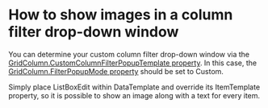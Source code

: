# How to show images in a column filter drop-down window


<p>You can determine your custom column filter drop-down window via the <a href="http://documentation.devexpress.com/#WPF/DevExpressXpfGridColumnBase_CustomColumnFilterPopupTemplatetopic"><u>GridColumn.CustomColumnFilterPopupTemplate property</u></a>. In this case, the <a href="http://documentation.devexpress.com/#WPF/DevExpressXpfGridColumnBase_FilterPopupModetopic"><u>GridColumn.FilterPopupMode property</u></a> should be set to Custom. </p><p>Simply place ListBoxEdit within DataTemplate and override its ItemTemplate property, so it is possible to show an image along with a text for every item. </p><br />
<br />


<br/>


